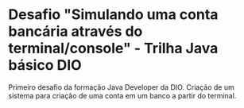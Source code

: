 # Desafio "Simulando uma conta bancária através do terminal/console" - Trilha Java básico DIO

Primeiro desafio da formação Java Developer da DIO. Criação de um sistema para criação de uma conta em um banco a partir do terminal.
